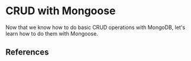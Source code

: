 # CRUD with Mongoose

Now that we know how to do basic CRUD operations with MongoDB, let's learn how to do them with Mongoose.



## References